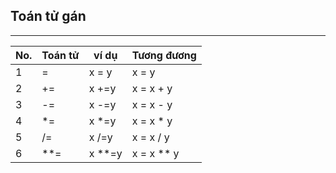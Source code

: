 ## Toán tử gán

---

| No. | Toán tử | ví dụ    | Tương đương  |
| --- | ------- | -------- | ------------ |
| 1   | =       | x = y    | x = y        |
| 2   | +=      | x +=y    | x = x + y    |
| 3   | -=      | x -=y    | x = x - y    |
| 4   | \*=     | x \*=y   | x = x \* y   |
| 5   | /=      | x /=y    | x = x / y    |
| 6   | \*\*=   | x \*\*=y | x = x \*\* y |
